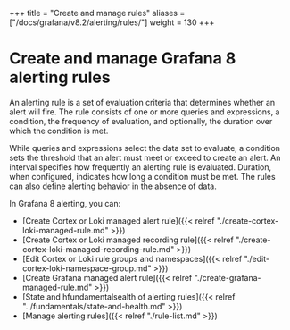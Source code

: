 +++
title = "Create and manage rules"
aliases = ["/docs/grafana/v8.2/alerting/rules/"]
weight = 130
+++

# Create and manage Grafana 8 alerting rules

An alerting rule is a set of evaluation criteria that determines whether an alert will fire. The rule consists of one or more queries and expressions, a condition, the frequency of evaluation, and optionally, the duration over which the condition is met.

While queries and expressions select the data set to evaluate, a condition sets the threshold that an alert must meet or exceed to create an alert. An interval specifies how frequently an alerting rule is evaluated. Duration, when configured, indicates how long a condition must be met. The rules can also define alerting behavior in the absence of data.

In Grafana 8 alerting, you can:

- [Create Cortex or Loki managed alert rule]({{< relref "./create-cortex-loki-managed-rule.md" >}})
- [Create Cortex or Loki managed recording rule]({{< relref "./create-cortex-loki-managed-recording-rule.md" >}})
- [Edit Cortex or Loki rule groups and namespaces]({{< relref "./edit-cortex-loki-namespace-group.md" >}})
- [Create Grafana managed alert rule]({{< relref "./create-grafana-managed-rule.md" >}})
- [State and hfundamentalsealth of alerting rules]({{< relref "../fundamentals/state-and-health.md" >}})
- [Manage alerting rules]({{< relref "./rule-list.md" >}})
